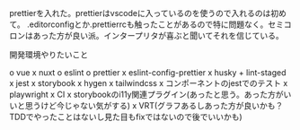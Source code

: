 prettierを入れた。prettierはvscodeに入っているのを使うので入れるのは初めて。
.editorconfigとか.prettierrcも触ったことがあるので特に問題なく。セミコロンはあった方が良い派。インタープリタが喜ぶと聞いてそれを信じている。

開発環境やりたいこと

o vue
x nuxt
o eslint
o prettier
x eslint-config-prettier
x husky + lint-staged
x jest
x storybook
x hygen
x tailwindcss
x コンポーネントのjestでのテスト
x playwright
x CI
x storybookのi11y関連プラグイン(あったと思う。あった方がいいと思うけど今じゃない気がする)
x VRT(グラフあるしあった方が良いかも？TDDでやったことはないし見た目もfixではないので後でいいかも)
